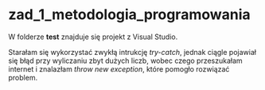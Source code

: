 # zad_1_metodologia_programowania
W folderze <b>test</b> znajduje się projekt z Visual Studio.

Starałam się wykorzystać zwykłą intrukcję <i>try-catch</i>, jednak ciągle pojawiał się błąd przy wyliczaniu zbyt dużych liczb, wobec czego przeszukałam internet i znalazłam <i>throw new exception</i>, które pomogło rozwiązać problem.
